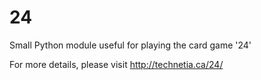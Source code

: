 24
==

Small Python module useful for playing the card game '24'

For more details, please visit http://technetia.ca/24/


